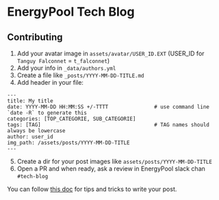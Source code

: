 # EnergyPool Tech Blog

## Contributing

1. Add your avatar image in `assets/avatar/USER_ID.EXT` (USER_ID for `Tanguy Falconnet` = `t_falconnet`)
2. Add your info in `_data/authors.yml`
3. Create a file like `_posts/YYYY-MM-DD-TITLE.md`
4. Add header in your file:
```
---
title: My title
date: YYYY-MM-DD HH:MM:SS +/-TTTT               # use command line `date -R` to generate this
categories: [TOP_CATEGORIE, SUB_CATEGORIE]
tags: [TAG]                                     # TAG names should always be lowercase
author: user_id
img_path: /assets/posts/YYYY-MM-DD-TITLE
---
```
5. Create a dir for your post images like `assets/posts/YYYY-MM-DD-TITLE`
6. Open a PR and when ready, ask a review in EnergyPool slack chan `#tech-blog`

You can follow [this doc](https://chirpy.cotes.page/posts/write-a-new-post/) for tips and tricks to write your post.
